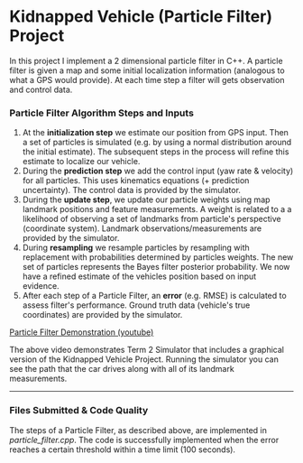# **Kidnapped Vehicle (Particle Filter) Project** 

In this project I implement a 2 dimensional particle filter in C++. A particle filter is given a map and some initial localization information (analogous to what a GPS would provide). At each time step a filter will gets observation and control data.

### Particle Filter Algorithm Steps and Inputs

1. At the **initialization step** we estimate our position from GPS input. Then a set of particles is simulated (e.g. by using a normal distribution around the initial estimate). The subsequent steps in the process will refine this estimate to localize our vehicle.
2. During the **prediction step** we add the control input (yaw rate & velocity) for all particles. This uses kinematics equations (+ prediction uncertainty). The control data is provided by the simulator.
3. During the **update step**, we update our particle weights using map landmark positions and feature measurements. A weight is related to a a likelihood of observing a set of landmarks from particle's perspective (coordinate system). Landmark observations/measurements are provided by the simulator. 
4. During **resampling** we resample particles by resampling with replacement with probabilities determined by particles weights. The new set of particles represents the Bayes filter posterior probability. We now have a refined estimate of the vehicles position based on input evidence. 
5. After each step of a Particle Filter, an **error** (e.g. RMSE) is calculated to assess filter's performance. Ground truth data (vehicle's true coordinates) are provided by the simulator.

[Particle Filter Demonstration (youtube)](https://www.youtube.com/watch?v=0SbVwwY_NuQ)

The above video demonstrates Term 2 Simulator that includes a graphical version of the Kidnapped Vehicle Project. Running the simulator you can see the path that the car drives along with all of its landmark measurements.

---
### Files Submitted & Code Quality

The steps of a Particle Filter, as described above, are implemented in *particle_filter.cpp*. 
The code is successfully implemented when the error reaches a certain threshold within a time limit (100 seconds). 

